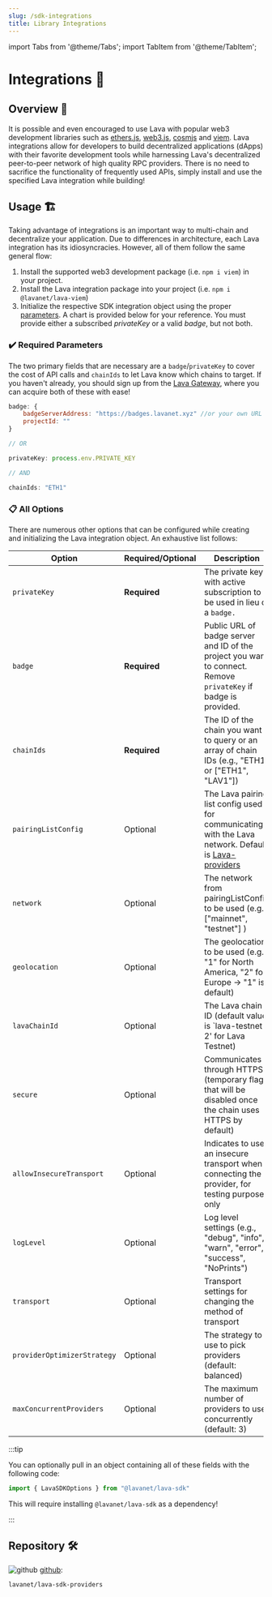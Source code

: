 ```yaml
---
slug: /sdk-integrations
title: Library Integrations
---
```


import Tabs from '@theme/Tabs';
import TabItem from '@theme/TabItem';

# Integrations 🔌

## Overview 🔎

It is possible and even encouraged to use Lava with popular web3 development libraries such as [ethers.js](/ethersjs6), [web3.js](/web3js), [cosmjs](/cosmjs) and [viem](/viem). Lava integrations allow for developers to build decentralized applications (dApps) with their favorite development tools while harnessing Lava's decentralized peer-to-peer network of high quality RPC providers. There is no need to sacrifice the functionality of frequently used APIs, simply install and use the specified Lava integration while building! 

## Usage 🏗️

Taking advantage of integrations is an important way to multi-chain and decentralize your application. Due to differences in architecture, each Lava integration has its idiosyncracies. However, all of them follow the same general flow:

1. Install the supported web3 development package (i.e. `npm i viem`) in your project.
2. Install the Lava integration package into your project (i.e. `npm i @lavanet/lava-viem`)
3. Initialize the respective SDK integration object using the proper [parameters](#initialization-parameters). A chart is provided below for your reference. You must provide either a subscribed *privateKey* or a valid *badge*, but not both.

### ✔️ Required Parameters

The two primary fields that are necessary are a `badge`/`privateKey` to cover the cost of API calls and `chainIds` to let Lava know which chains to target. If you haven't already, you should sign up from the [Lava Gateway](https://gateway.lavanet.xyz/?utm_source=library-integrations&utm_medium=docs&utm_campaign=lava-phase-2), where you can acquire both of these with ease!

```javascript
badge: {
    badgeServerAddress: "https://badges.lavanet.xyz" //or your own URL
    projectId: ""
}

// OR

privateKey: process.env.PRIVATE_KEY

// AND

chainIds: "ETH1"
```

### 📋 All Options

There are numerous other options that can be configured while creating and initializing the Lava integration object. An exhaustive list follows:


| Option                     | Required/Optional                           | Description                                                                                                      |
| ---------------------------| --------------------------------------------| ---------------------------------------------------------------------------------------------------------------- |
| `privateKey`               | **Required**                                | The private key with active subscription to be used in lieu of a `badge.`                                                                      |
| `badge`                    | **Required**                                | Public URL of badge server and ID of the project you want to connect. Remove `privateKey` if badge is provided.  |
| `chainIds`                 | **Required**                                | The ID of the chain you want to query or an array of chain IDs (e.g., "ETH1" or ["ETH1", "LAV1"])             |
| `pairingListConfig`        | Optional                                    | The Lava pairing list config used for communicating with the Lava network. Default is [Lava-providers](https://github.com/lavanet/lava-providers)                                       |
| `network`                  | Optional                                    | The network from pairingListConfig to be used (e.g., ["mainnet", "testnet"] )                                   |
| `geolocation`              | Optional                                    | The geolocation to be used (e.g., "1" for North America, "2" for Europe -> "1" is default)                                         |
| `lavaChainId`              | Optional                                    | The Lava chain ID (default value is `lava-testnet-2' for Lava Testnet)                                                              |
| `secure`                   | Optional                                    | Communicates through HTTPS (temporary flag that will be disabled once the chain uses HTTPS by default)        |
| `allowInsecureTransport`   | Optional                                    | Indicates to use an insecure transport when connecting the provider, for testing purposes only                  |
| `logLevel`                 | Optional                                    | Log level settings (e.g., "debug", "info", "warn", "error", "success", "NoPrints")                              |
| `transport`                | Optional                                    | Transport settings for changing the method of transport                                                     |
| `providerOptimizerStrategy`| Optional                                    | The strategy to use to pick providers (default: balanced)                                                        |
| `maxConcurrentProviders`   | Optional                                    | The maximum number of providers to use concurrently (default: 3)                                                 |


:::tip

You can optionally pull in an object containing all of these fields with the following code:

```javascript
import { LavaSDKOptions } from "@lavanet/lava-sdk"
```

This will require installing `@lavanet/lava-sdk` as a dependency!

:::

## Repository 🛠️

![github](/img/github_favicon.ico) [github](https://github.com/lavanet/lava-sdk-providers/):

```
lavanet/lava-sdk-providers
```
